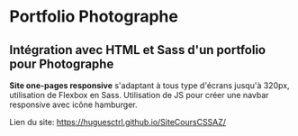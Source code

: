 # Portfolio Photographe

## Intégration avec HTML et Sass d'un portfolio pour Photographe

**Site one-pages responsive** s'adaptant à tous type d'écrans jusqu'à 320px, utilisation de Flexbox en Sass.
Utilisation de JS pour créer une navbar responsive avec icône hamburger.

Lien du site: https://huguesctrl.github.io/SiteCoursCSSAZ/
